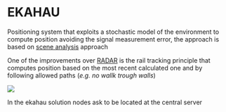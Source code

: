 # EKAHAU

Positioning system that exploits a stochastic model of the environment to compute position avoiding the signal measurement error, the approach is based on [scene analysis](BASE_TECHNIQUES.md#SCENE%20ANALYSIS) approach

One of the improvements over [RADAR](RADAR.md) is the rail tracking principle that computes position based on the most recent calculated one and by following allowed paths (*e.g. no wallk trough walls*) 

![](Pasted%20image%2020240609160620.png)

In the ekahau solution nodes ask to be located at the central server